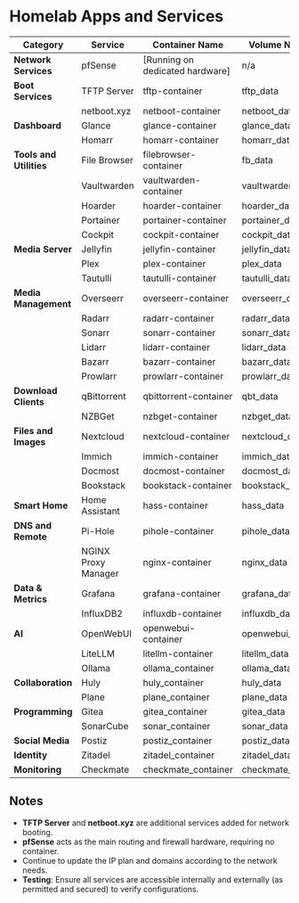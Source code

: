 # Homelab Apps and Services

| **Category**           | **Service**       | **Container Name**  | **Volume Name** | **External Domain**       | **Internal Domain**                   | **IP Address**       |
|------------------------|-------------------|---------------------|-----------------|---------------------------|---------------------------------------|----------------------|
| **Network Services**   | pfSense           | [Running on dedicated hardware] | n/a           | n/a                       | pfsense.internal.kattenhorn.tech      | 192.168.1.1          |
| **Boot Services**      | TFTP Server       | tftp-container      | tftp_data      | n/a                       | tftp.internal.kattenhorn.tech         | 192.168.1.2          |
|                        | netboot.xyz       | netboot-container   | netboot_data   | n/a                       | netboot.internal.kattenhorn.tech      | Uses TFTP IP         |
| **Dashboard**          | Glance            | glance-container    | glance_data    | glance.kattenhorn.tech    | glance.internal.kattenhorn.tech       | 192.168.1.10         |
|                        | Homarr            | homarr-container    | homarr_data    | homarr.kattenhorn.tech    | homarr.internal.kattenhorn.tech       | 192.168.1.11         |
| **Tools and Utilities**| File Browser      | filebrowser-container| fb_data       | files.kattenhorn.tech     | filebrowser.internal.kattenhorn.tech  | 192.168.1.12         |
|                        | Vaultwarden       | vaultwarden-container| vaultwarden_data| vault.kattenhorn.tech    | vaultwarden.internal.kattenhorn.tech  | 192.168.1.13         |
|                        | Hoarder           | hoarder-container   | hoarder_data   | hoarder.kattenhorn.tech   | hoarder.internal.kattenhorn.tech      | 192.168.1.14         |
|                        | Portainer         | portainer-container | portainer_data | portainer.kattenhorn.tech | portainer.internal.kattenhorn.tech    | 192.168.1.15         |
|                        | Cockpit           | cockpit-container   | cockpit_data   | cockpit.kattenhorn.tech   | cockpit.internal.kattenhorn.tech      | 192.168.1.16         |
| **Media Server**       | Jellyfin          | jellyfin-container  | jellyfin_data  | jellyfin.kattenhorn.tech  | jellyfin.internal.kattenhorn.tech     | 192.168.1.18         |
|                        | Plex              | plex-container      | plex_data      | plex.kattenhorn.tech      | plex.internal.kattenhorn.tech         | 192.168.1.19         |
|                        | Tautulli          | tautulli-container  | tautulli_data  | tautulli.kattenhorn.tech  | tautulli.internal.kattenhorn.tech     | 192.168.1.20         |
| **Media Management**   | Overseerr         | overseerr-container | overseerr_data | overseerr.kattenhorn.tech | overseerr.internal.kattenhorn.tech    | 192.168.1.21         |
|                        | Radarr            | radarr-container    | radarr_data    | radarr.kattenhorn.tech    | radarr.internal.kattenhorn.tech       | 192.168.1.22         |
|                        | Sonarr            | sonarr-container    | sonarr_data    | sonarr.kattenhorn.tech    | sonarr.internal.kattenhorn.tech       | 192.168.1.23         |
|                        | Lidarr            | lidarr-container    | lidarr_data    | lidarr.kattenhorn.tech    | lidarr.internal.kattenhorn.tech       | 192.168.1.24         |
|                        | Bazarr            | bazarr-container    | bazarr_data    | bazarr.kattenhorn.tech    | bazarr.internal.kattenhorn.tech       | 192.168.1.25         |
|                        | Prowlarr          | prowlarr-container  | prowlarr_data  | prowlarr.kattenhorn.tech  | prowlarr.internal.kattenhorn.tech     | 192.168.1.26         |
| **Download Clients**   | qBittorrent       | qbittorrent-container| qbt_data      | qbittorrent.kattenhorn.tech| qbittorrent.internal.kattenhorn.tech  | 192.168.1.27         |
|                        | NZBGet            | nzbget-container    | nzbget_data    | nzbget.kattenhorn.tech    | nzbget.internal.kattenhorn.tech       | 192.168.1.28         |
| **Files and Images**   | Nextcloud         | nextcloud-container | nextcloud_data | cloud.kattenhorn.tech     | nextcloud.internal.kattenhorn.tech    | 192.168.1.29         |
|                        | Immich            | immich-container    | immich_data    | gallery.kattenhorn.tech    | immich.internal.kattenhorn.tech       | 192.168.1.30         |
|                        | Docmost           | docmost-container   | docmost_data   | docmost.kattenhorn.tech   | docmost.internal.kattenhorn.tech      | 192.168.1.31         |
|                        | Bookstack           | bookstack-container   | bookstack_data   | bookstack.kattenhorn.tech   | bookstack.internal.kattenhorn.tech      | 192.168.1.32         |
| **Smart Home**         | Home Assistant    | hass-container      | hass_data      | hass.kattenhorn.tech      | hass.internal.kattenhorn.tech         | 192.168.1.33         |
| **DNS and Remote**     | Pi-Hole           | pihole-container    | pihole_data    | pihole.kattenhorn.tech    | pihole.internal.kattenhorn.tech       | 192.168.1.34         |
|                        | NGINX Proxy Manager| nginx-container   | nginx_data     | nginx.kattenhorn.tech     | nginx.internal.kattenhorn.tech        | 192.168.1.35         |
| **Data & Metrics**     | Grafana           | grafana-container   | grafana_data   | grafana.kattenhorn.tech   | grafana.internal.kattenhorn.tech      | 192.168.1.36         |
|                        | InfluxDB2         | influxdb-container  | influxdb_data  | influx.kattenhorn.tech    | influxdb.internal.kattenhorn.tech     | 192.168.1.37         |
| **AI** |  OpenWebUI        | openwebui-container     | openwebui_data     | openwebui.kattenhorn.tech     | openwebui.internal.kattenhorn.tech        | 192.168.1.38         |
|                       |  LiteLLM        | litellm-container     | litellm_data     | litellm.kattenhorn.tech     | litellm.internal.kattenhorn.tech        | 192.168.1.39         |
|                       | Ollama         | ollama_container | ollama_data | ollama.kattenhorn.tech | ollama.internal.kattenhorn.tech | 192.168.1.40 |
| **Collaboration** | Huly | huly_container | huly_data | huly.kattenhorn.tech | huly.internal.kattenhorn.tech | 192.168.1.41 |
|| Plane | plane_container | plane_data | plane.kattenhorn.tech | plane.internal.kattenhorn.tech | 192.168.1.42 |
|**Programming**| Gitea | gitea_container | gitea_data | git.kattenhorn.tech | git.internal.kattenhorn.tech | 192.168.1.43 |
|| SonarCube | sonar_container | sonar_data | sonar.kattenhorn.tech | sonar.internal.kattenhorn.tech | 192.168.1.44 |
| **Social Media** | Postiz | postiz_container | postiz_data | postiz.kattenhorn.tech | postiz.internal.kattenhorn.tech | 192.168.1.45 |
| **Identity** | Zitadel | zitadel_container | zitadel_data | zitadel.kattenhorn.tech | zitadel.internal.kattenhorn.tech | 192.168.1.46 |
| **Monitoring** | Checkmate | checkmate_container | checkmate_data | checkmate.kattenhorn.tech | checkmate.internal.kattenhorn.tech | 192.168.1.47|

## Notes

- **TFTP Server** and **netboot.xyz** are additional services added for network booting.
- **pfSense** acts as the main routing and firewall hardware, requiring no container.
- Continue to update the IP plan and domains according to the network needs.
- **Testing**: Ensure all services are accessible internally and externally (as permitted and secured) to verify configurations.
